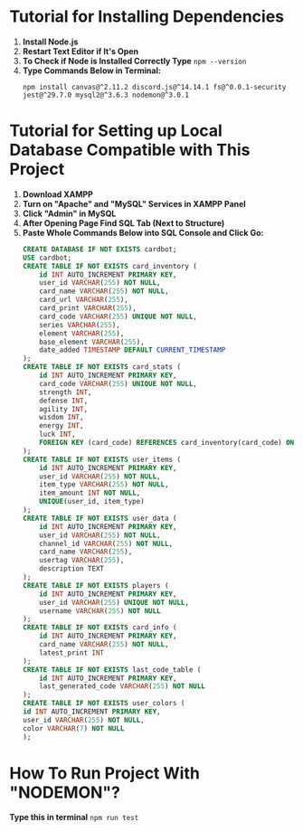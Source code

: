 # Tutorial for Installing Dependencies

1. **Install Node.js**
2. **Restart Text Editor if It's Open**
3. **To Check if Node is Installed Correctly Type** `npm --version`
4. **Type Commands Below in Terminal:**
    ```
    npm install canvas@^2.11.2 discord.js@^14.14.1 fs@^0.0.1-security jest@^29.7.0 mysql2@^3.6.3 nodemon@^3.0.1
    ```

# Tutorial for Setting up Local Database Compatible with This Project

1. **Download XAMPP**
2. **Turn on "Apache" and "MySQL" Services in XAMPP Panel**
3. **Click "Admin" in MySQL**
4. **After Opening Page Find SQL Tab (Next to Structure)**
5. **Paste Whole Commands Below into SQL Console and Click Go:**
    ```sql
    CREATE DATABASE IF NOT EXISTS cardbot;
    USE cardbot;
    CREATE TABLE IF NOT EXISTS card_inventory (
        id INT AUTO_INCREMENT PRIMARY KEY,
        user_id VARCHAR(255) NOT NULL,
        card_name VARCHAR(255) NOT NULL,
        card_url VARCHAR(255),
        card_print VARCHAR(255),
        card_code VARCHAR(255) UNIQUE NOT NULL,
        series VARCHAR(255),
        element VARCHAR(255),
        base_element VARCHAR(255),
        date_added TIMESTAMP DEFAULT CURRENT_TIMESTAMP
    );
    CREATE TABLE IF NOT EXISTS card_stats (
        id INT AUTO_INCREMENT PRIMARY KEY,
        card_code VARCHAR(255) UNIQUE NOT NULL,
        strength INT,
        defense INT,
        agility INT,
        wisdom INT,
        energy INT,
        luck INT,
        FOREIGN KEY (card_code) REFERENCES card_inventory(card_code) ON DELETE CASCADE
    );
    CREATE TABLE IF NOT EXISTS user_items (
        id INT AUTO_INCREMENT PRIMARY KEY,
        user_id VARCHAR(255) NOT NULL,
        item_type VARCHAR(255) NOT NULL,
        item_amount INT NOT NULL,
        UNIQUE(user_id, item_type)
    );
    CREATE TABLE IF NOT EXISTS user_data (
        id INT AUTO_INCREMENT PRIMARY KEY,
        user_id VARCHAR(255) NOT NULL,
        channel_id VARCHAR(255) NOT NULL,
        card_name VARCHAR(255),
        usertag VARCHAR(255),
        description TEXT
    );
    CREATE TABLE IF NOT EXISTS players (
        id INT AUTO_INCREMENT PRIMARY KEY,
        user_id VARCHAR(255) UNIQUE NOT NULL,
        username VARCHAR(255) NOT NULL
    );
    CREATE TABLE IF NOT EXISTS card_info (
        id INT AUTO_INCREMENT PRIMARY KEY,
        card_name VARCHAR(255) NOT NULL,
        latest_print INT
    );
    CREATE TABLE IF NOT EXISTS last_code_table (
        id INT AUTO_INCREMENT PRIMARY KEY,
        last_generated_code VARCHAR(255) NOT NULL
    );
    CREATE TABLE IF NOT EXISTS user_colors (
    id INT AUTO_INCREMENT PRIMARY KEY,
    user_id VARCHAR(255) NOT NULL,
    color VARCHAR(7) NOT NULL
    );
    ```
# How To Run Project With "NODEMON"?

**Type this in terminal** `npm run test`